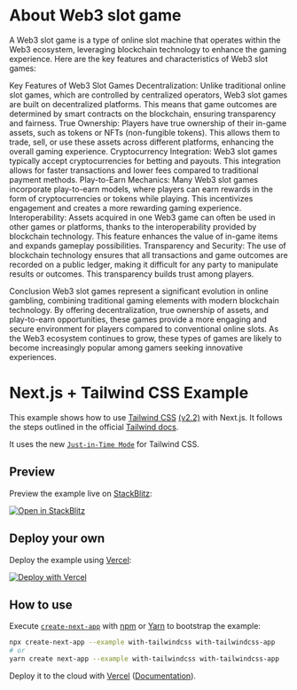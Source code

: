 # About Web3 slot game
A Web3 slot game is a type of online slot machine that operates within the Web3 ecosystem, leveraging blockchain technology to enhance the gaming experience. Here are the key features and characteristics of Web3 slot games:

Key Features of Web3 Slot Games
Decentralization: Unlike traditional online slot games, which are controlled by centralized operators, Web3 slot games are built on decentralized platforms. This means that game outcomes are determined by smart contracts on the blockchain, ensuring transparency and fairness.
True Ownership: Players have true ownership of their in-game assets, such as tokens or NFTs (non-fungible tokens). This allows them to trade, sell, or use these assets across different platforms, enhancing the overall gaming experience.
Cryptocurrency Integration: Web3 slot games typically accept cryptocurrencies for betting and payouts. This integration allows for faster transactions and lower fees compared to traditional payment methods.
Play-to-Earn Mechanics: Many Web3 slot games incorporate play-to-earn models, where players can earn rewards in the form of cryptocurrencies or tokens while playing. This incentivizes engagement and creates a more rewarding gaming experience.
Interoperability: Assets acquired in one Web3 game can often be used in other games or platforms, thanks to the interoperability provided by blockchain technology. This feature enhances the value of in-game items and expands gameplay possibilities.
Transparency and Security: The use of blockchain technology ensures that all transactions and game outcomes are recorded on a public ledger, making it difficult for any party to manipulate results or outcomes. This transparency builds trust among players.

Conclusion
Web3 slot games represent a significant evolution in online gambling, combining traditional gaming elements with modern blockchain technology. By offering decentralization, true ownership of assets, and play-to-earn opportunities, these games provide a more engaging and secure environment for players compared to conventional online slots. As the Web3 ecosystem continues to grow, these types of games are likely to become increasingly popular among gamers seeking innovative experiences.

# Next.js + Tailwind CSS Example

This example shows how to use [Tailwind CSS](https://tailwindcss.com/) [(v2.2)](https://blog.tailwindcss.com/tailwindcss-2-2) with Next.js. It follows the steps outlined in the official [Tailwind docs](https://tailwindcss.com/docs/guides/nextjs).

It uses the new [`Just-in-Time Mode`](https://tailwindcss.com/docs/just-in-time-mode) for Tailwind CSS.

## Preview

Preview the example live on [StackBlitz](http://stackblitz.com/):

[![Open in StackBlitz](https://developer.stackblitz.com/img/open_in_stackblitz.svg)](https://stackblitz.com/github/vercel/next.js/tree/canary/examples/with-tailwindcss)

## Deploy your own

Deploy the example using [Vercel](https://vercel.com?utm_source=github&utm_medium=readme&utm_campaign=next-example):

[![Deploy with Vercel](https://vercel.com/button)](https://vercel.com/new/git/external?repository-url=https://github.com/vercel/next.js/tree/canary/examples/with-tailwindcss&project-name=with-tailwindcss&repository-name=with-tailwindcss)

## How to use

Execute [`create-next-app`](https://github.com/vercel/next.js/tree/canary/packages/create-next-app) with [npm](https://docs.npmjs.com/cli/init) or [Yarn](https://yarnpkg.com/lang/en/docs/cli/create/) to bootstrap the example:

```bash
npx create-next-app --example with-tailwindcss with-tailwindcss-app
# or
yarn create next-app --example with-tailwindcss with-tailwindcss-app
```

Deploy it to the cloud with [Vercel](https://vercel.com/new?utm_source=github&utm_medium=readme&utm_campaign=next-example) ([Documentation](https://nextjs.org/docs/deployment)).
